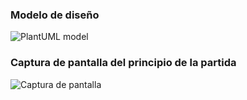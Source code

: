 ### Modelo de diseño
![PlantUML model](http://www.plantuml.com/plantuml/svg/ZLN1Sjis4BtZAp0woRNDQPgUaZQJn8PjDhAeeMaxFK8aAcD20Yu0flQa_gX-Gt-it5qX1KKbuuk0VRlxzkq2XDxw85tekvQne4EhUAFbnibEyaRnkfLUUTu0wjM__rZ60FAyxBlkaNzXd1_Uj_9nVi2U62Fm-FWDhtfd6Fpm7z2KwrObzkodBFjvnbT3fd8ClUHOsTxKToao-p7Bp8nNkbN-tDd-db4M_ygR0hDjQDIIPMzY5HAEob0tFmpoaveVl8e10DLtqcm640tjXMaWO6rjYyXVJeVetQXmgurHxltZoceJ_0xLdVGJFp4zHIqeduQe7eAJTK3kGzaqq4HbiU5v6FP7V0Fxt3Jg0MEqlv6jRdBZbGlQclrHdVsiWEhCsQvmUgDDPIlf1ktRU8iWrZdY0Jref3KG-5z-CWSQKdSV7kdWaXZed-HhK4EavAL-jG-WB3Su1PGp6H2nJYSKgqv7IWUGPc0Lo090rNrGxseOM2IYGo9hw3wUrQJDKlc-KudZn9gDaw5l9T1XIhmpaMmXVOZLGADSUvJ4KMnogK5mFFWu343Y4Sp9SYeUwBoY41eq7lXeq3HdKa6KD5_OfrSvkOoQxYAcBFjkhLniYQo5yhwwauQeKi-vKp8ej-iyiQrruizUjhwoqwnJxOCsTPZwg5P1kNjPO-uaat9IohgrXjh7PfEPq_loCijUl8ol1bqVV3PERDT9qwoayyenRO9oVyXQyLmytBj1dhRn7K7VW8LvJldRLAWtOg6A2K7g7fUz2awRpHx_LR-kHo4i5VJBtyV7VB1NVTYBNzhFUt5X6iOeRpkM5_Zi4fGRHhaZ7q63ZyKTkN6uhxOlotuVFJGiik_ImbcKilwK1aoIftt4wAaduPmuYVPRq_eE6-Kb3KwQY27ZQq4a1EqSC32CWqVLispYJY_ckCgNv_oJyAzlCGNGRB_pMCC8aUQPR_dkdn1IZ-NGHOd_FWUlurTA0yNFFR5XHrywOyhq7GLWjwKuFHgMyrA89MpUBzwTV83DxsAnA6vXzrlnGPJiYL8JBimlbW9Ygji2bujIe7rMN9UuvZTeN-KVSH4tL4RavnSLR9RvGC0XTUjOK0XGYWKa0sjULgHlB6RyuTFBihgk-AzyDYmpYEUNnGtOmp9x3RPOde8zB6HVYCKA05W9kLwU5e30IaWf284r8bVNbu8ms6svF-PO7DO1UIAHyFfCTUPBYCoNfFAiB2x1XdK6xR6toZHzr_u7)

### Captura de pantalla del principio de la partida

![Captura de pantalla](https://github.com/USantaTecla-game-rummikub/cSharp/Captura_ejecucion.png)